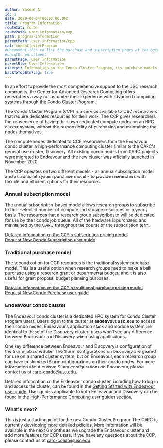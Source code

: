 ```yaml
---
author: Yaseen A.
id: 1
date: 2020-06-04T00:00:00.00Z
title: Program Information
routeCat: route
routePath: user-information/ccp
path: program-information
parentPath: user-information/cpp
cat: condoClusterProgram
#Uncomment this to list the purchase and subscription pages at the bottom of this page
#uniqID: enrollment
parentPage: User Information
parentEle: User Information
excerpt: Information on the Condo Cluster Program, its purchase models, and pricing.
backToTopBtnFlag: true
---
```


In an effort to provide the most comprehensive support to the USC research community, the Center for Advanced Research Computing offers researchers a way to customize their experience with advanced computing systems through the Condo Cluster Program. 

The Condo Cluster Program (CCP) is a service available to USC researchers that require dedicated resources for their work. The CCP gives researchers the convenience of having their own dedicated compute nodes on an HPC cluster system, without the responsibility of purchasing and maintaining the nodes themselves.

The compute nodes dedicated to CCP researchers form the Endeavour condo cluster, a high-performance computing cluster similar to the CARC's general use cluster, Discovery. All existing condo nodes from CARC projects were migrated to Endeavour and the new cluster was officially launched in November 2020.

The CCP operates on two different models - an annual subscription model and a traditional system purchase model - to provide researchers with flexible and efficient options for their resources.

### Annual subscription model

The annual subscription-based model allows research groups to subscribe to their selected number of compute and storage resources on a yearly basis. The resources that a research group subscribes to will be dedicated for use by their condo job queue. All of the hardware is purchased and maintained by the CARC throughout the course of the subscription term.

[Detailed information on the CCP's subscription pricing model](/user-information/ccp/program-information/ccp-subscription)  
[Request New Condo Subscription user guide](/user-information/user-guides/research-computing-user-portal/request-new-subscription)

### Traditional purchase model

The second option for CCP resources is the traditional system purchase model. This is a useful option when research groups need to make a bulk purchase using a research grant or departmental budget, and it is also useful for grant proposal budget planning purposes.

[Detailed information on the CCP's traditional purchase pricing model](/user-information/ccp/program-information/ccp-purchase)  
[Request New Condo Purchase user guide](/user-information/user-guides/research-computing-user-portal/request-new-purchase)

### Endeavour condo cluster

The Endeavour condo cluster is a dedicated HPC system for Condo Cluster Program users. Users log in to the cluster at **endeavour.usc.edu** to access their condo nodes. Endeavour's application stack and module system are identical to those of the Discovery cluster; users won’t see any difference between Endeavour and Discovery when using applications. 

One key difference between Endeavour and Discovery is configuration of the Slurm job scheduler. The Slurm configurations on Discovery are geared for use on a shared cluster system, but on Endeavour, each research group can have customized Slurm configurations on their condo nodes. For more information about custom Slurm configurations on Endeavour, please contact us at <carc-condo@usc.edu>. 

Detailed information on the Endeavour condo cluster, including how to log in and access the cluster, can be found in the [Getting Started with Endeavour user guide](/user-information/user-guides/high-performance-computing/getting-started-endeavour). User guides applicable to both Endeavour and Discovery can be found in the [High-Performance Computing](/user-information/user-guides/high-performance-computing) user guides section.

### What's next?

This is just a starting point for the new Condo Cluster Program. The CARC is currently developing more detailed policies. More information will be available in the next 6 months as we upgrade the Endeavour cluster and add more features for CCP users. If you have any questions about the CCP, please contact us at <carc-condo@usc.edu>. 